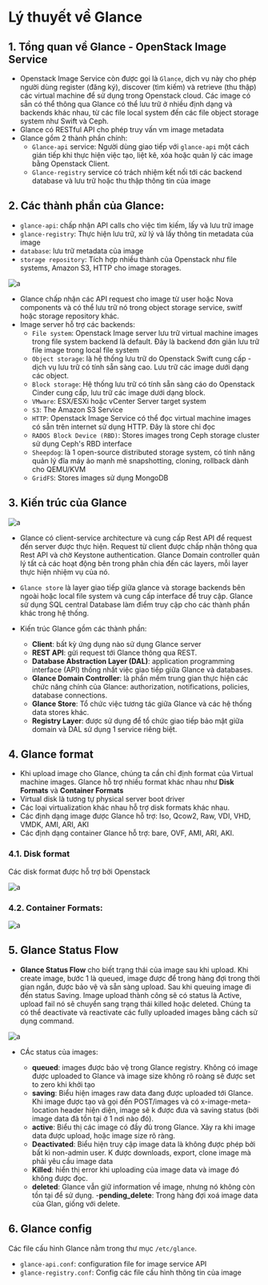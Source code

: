 # Lý thuyết về Glance

## 1. Tổng quan về Glance - OpenStack Image Service

- Openstack Image Service còn được gọi là `Glance`, dịch vụ này cho phép người dùng register (đăng ký), discover (tìm kiếm) và retrieve (thu thập) các virtual machine để sử dụng trong Openstack cloud. Các image có sẵn có thể thông qua Glance có thể lưu trữ ở nhiều định dạng và backends khác nhau, từ các file local system đến các file object storage system như Swift và Ceph.
- Glance có RESTful API cho phép truy vấn vm image metadata
- Glance gồm 2 thành phần chính:
  - `Glance-api` service: Người dùng giao tiếp với `glance-api` một cách gián tiếp khi thực hiện việc tạo, liệt kê, xóa hoặc quản lý các image bằng Openstack Client.
  - `Glance-registry` service có trách nhiệm kết nối tới các backend database và lưu trữ hoặc thu thập thông tin của image

## 2. Các thành phần của Glance:

- `glance-api`: chấp nhận API calls cho việc tìm kiếm, lấy và lưu trữ image 
- `glance-registry`: Thực hiện lưu trữ, xử lý và lấy thông tin metadata của image
- `database`: lưu trữ metadata của image
- `storage repository`: Tích hợp nhiều thành của Openstack như file systems, Amazon S3, HTTP cho image storages.

![a](https://f8-zpcloud.zdn.vn/5131490920666600367/3bc5c4352ddbf485adca.jpg)

- Glance chấp nhận các API request cho image từ user hoặc Nova components và có thể lưu trữ nó trong object storage service, switf hoặc storage repository khác.
- Image server hỗ trợ các backends:
  - `File system`: Openstack Image server lưu trữ virtual machine images trong file system backend là default. Đây là backend đơn giản lưu trữ file image trong local file system
  - `Object storage`: là hệ thống lưu trữ do Openstack Swift cung cấp - dịch vụ lưu trữ có tính sẵn sàng cao. Lưu trữ các image dưới dạng các object.
  - `Block storage`: Hệ thống lưu trữ có tính sẵn sàng cáo do Openstack Cinder cung cấp, lưu trữ các image dưới dạng block.
  - `VMware`: ESX/ESXi hoặc vCenter Server target system
  - `S3`: The Amazon S3 Service
  - `HTTP`: Openstack Image Service có thể đọc virtual machine images có sẵn trên internet sử dụng HTTP. Đây là store chỉ đọc
  - `RADOS Block Device (RBD)`: Stores images trong Ceph storage cluster sử dụng Ceph's RBD interface 
  - `Sheepdog`: là 1 open-source distributed storage system, có tính năng quản lý đĩa máy ảo mạnh mẽ snapshotting, cloning, rollback dành cho QEMU/KVM
  - `GridFS`: Stores images sử dụng MongoDB

## 3. Kiến trúc của Glance

![a](https://f8-zpcloud.zdn.vn/3692454939681764668/3b15fd8f4d64943acd75.jpg)

- Glance có client-service architecture và cung cấp Rest API để request đến server được thực hiện. Request từ client được chấp nhận thông qua Rest API và chờ Keystone authentication. Glance Domain controller quản lý tất cả các hoạt động bên trong phân chia đến các layers, mỗi layer thực hiện nhiệm vụ của nó. 
- `Glance store` là layer giao tiếp giữa glance và storage backends bên ngoài hoặc local file system và cung cấp interface để truy cập. Glance sử dụng SQL central Database làm điểm truy cập cho các thành phần khác trong hệ thống.

- Kiến trúc Glance gồm các thành phần:
  - **Client**: bất kỳ ứng dụng nào sử dụng Glance server
  - **REST API**: gửi request tới Glance thông qua REST.
  - **Database Abstraction Layer (DAL)**: application programming interface (API) thống nhất việc giao tiếp giữa Glance và databases.
  - **Glance Domain Controller**: là phần mềm trung gian thực hiện các chức năng chính của Glance: authorization, notifications, policies, database connections.
  - **Glance Store**: Tổ chức việc tương tác giữa Glance và các hệ thống data stores khác.
  - **Registry Layer**: được sử dụng để tổ chức giao tiếp bảo mật giữa domain và DAL sử dụng 1 service riêng biệt.

## 4. Glance format 

- Khi upload image cho Glance, chúng ta cần chỉ định format của Virtual machine images. Glance hỗ trợ nhiều format khác nhau như **Disk Formats** và **Container Formats**
- Virtual disk là tương tự physical server boot driver
- Các loại virtualization khác nhau hỗ trợ disk formats khác nhau.
- Các định dạng image được Glance hỗ trợ: Iso, Qcow2, Raw, VDI, VHD, VMDK, AMI, ARI, AKI
- Các định dạng container Glance hỗ trợ: bare, OVF, AMI, ARI, AKI.

### 4.1. Disk format

Các disk format được hỗ trợ bởi Openstack 

![a](https://f6-zpcloud.zdn.vn/4055159506557474343/923be761808b59d5009a.jpg)

### 4.2. Container Formats:

![a](https://f6-zpcloud.zdn.vn/8092699642442661745/1699d83abfd0668e3fc1.jpg)

## 5. Glance Status Flow

- **Glance Status Flow** cho biết trạng thái của image sau khi upload. Khi create image, bước 1 là queued, image được để trong hàng đợi trong thời gian ngắn, được bảo vệ và sẵn sàng upload. Sau khi queuing image đi đến status Saving. Image upload thành công sẽ có status là Active, upload fail nó sẽ chuyển sang trạng thái killed hoặc deleted. Chúng ta có thể deactivate và reactivate các fully uploaded images bằng cách sử dụng command. 

![a](https://f5-zpcloud.zdn.vn/6372428857474646153/c2e95aaf0a5cd3028a4d.jpg)

- CÁc status của images:

  - **queued**: images được bảo vệ trong Glance registry. Không có image được uploaded to Glance và image size không rõ roàng sẽ được set to zero khi khởi tạo
  - **saving**: Biểu hiện images raw data đang được uploaded tới Glance. Khi image được tạo và gọi đến POST/images và có x-image-meta-location header  hiện diện, image sẽ k được đưa và saving status (bởi image data đã tồn tại ở 1 nơi nào đó).
  - **active**: Biểu thị các image có đầy đủ trong Glance. Xảy ra khi image data được upload, hoặc image size rõ ràng.
  - **Deactivated**: Biểu hiện truy cập image data là không được phép bởi bất kì non-admin user. K được downloads, export, clone image mà phải yêu cầu image data
  - **Killed**: hiển thị error khi uploading của image data và image đó không được đọc.
  - **deleted**: Glance vẫn giữ information về image, nhưng nó không còn tồn tại để sử dụng.
  -**pending_delete**: Trong hàng đợi xoá image data của Glan, giống với delete.

## 6. Glance config

Các file cấu hình Glance nằm trong thư mục `/etc/glance`. 

- `glance-api.conf`: configuration file for image service API
- `glance-registry.conf`: Config các file cấu hình thông tin của image
